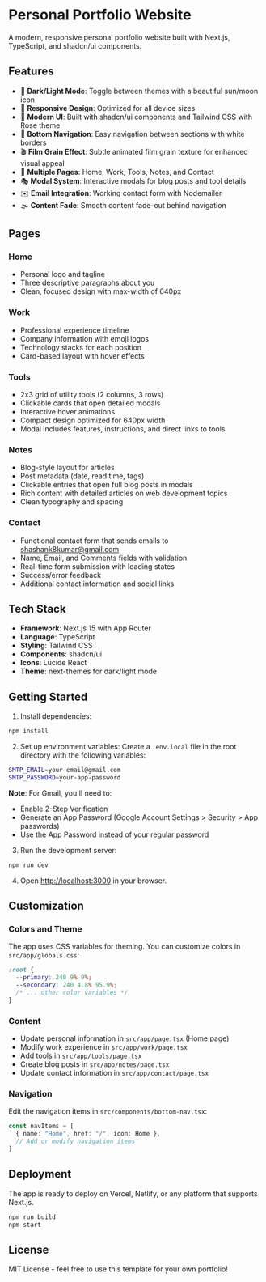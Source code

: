 # Personal Portfolio Website

A modern, responsive personal portfolio website built with Next.js, TypeScript, and shadcn/ui components.

## Features

- 🌙 **Dark/Light Mode**: Toggle between themes with a beautiful sun/moon icon
- 📱 **Responsive Design**: Optimized for all device sizes
- 🎨 **Modern UI**: Built with shadcn/ui components and Tailwind CSS with Rose theme
- 🧭 **Bottom Navigation**: Easy navigation between sections with white borders
- 🎬 **Film Grain Effect**: Subtle animated film grain texture for enhanced visual appeal
- 📄 **Multiple Pages**: Home, Work, Tools, Notes, and Contact
- 🎭 **Modal System**: Interactive modals for blog posts and tool details
- ✉️ **Email Integration**: Working contact form with Nodemailer
- 🌫️ **Content Fade**: Smooth content fade-out behind navigation

## Pages

### Home
- Personal logo and tagline
- Three descriptive paragraphs about you
- Clean, focused design with max-width of 640px

### Work
- Professional experience timeline
- Company information with emoji logos
- Technology stacks for each position
- Card-based layout with hover effects

### Tools
- 2x3 grid of utility tools (2 columns, 3 rows)
- Clickable cards that open detailed modals
- Interactive hover animations
- Compact design optimized for 640px width
- Modal includes features, instructions, and direct links to tools

### Notes
- Blog-style layout for articles
- Post metadata (date, read time, tags)
- Clickable entries that open full blog posts in modals
- Rich content with detailed articles on web development topics
- Clean typography and spacing

### Contact
- Functional contact form that sends emails to shashank8kumar@gmail.com
- Name, Email, and Comments fields with validation
- Real-time form submission with loading states
- Success/error feedback
- Additional contact information and social links

## Tech Stack

- **Framework**: Next.js 15 with App Router
- **Language**: TypeScript
- **Styling**: Tailwind CSS
- **Components**: shadcn/ui
- **Icons**: Lucide React
- **Theme**: next-themes for dark/light mode

## Getting Started

1. Install dependencies:
```bash
npm install
```

2. Set up environment variables:
Create a `.env.local` file in the root directory with the following variables:
```bash
SMTP_EMAIL=your-email@gmail.com
SMTP_PASSWORD=your-app-password
```

**Note**: For Gmail, you'll need to:
- Enable 2-Step Verification
- Generate an App Password (Google Account Settings > Security > App passwords)
- Use the App Password instead of your regular password

3. Run the development server:
```bash
npm run dev
```

4. Open [http://localhost:3000](http://localhost:3000) in your browser.

## Customization

### Colors and Theme
The app uses CSS variables for theming. You can customize colors in `src/app/globals.css`:

```css
:root {
  --primary: 240 9% 9%;
  --secondary: 240 4.8% 95.9%;
  /* ... other color variables */
}
```

### Content
- Update personal information in `src/app/page.tsx` (Home page)
- Modify work experience in `src/app/work/page.tsx`
- Add tools in `src/app/tools/page.tsx`
- Create blog posts in `src/app/notes/page.tsx`
- Update contact information in `src/app/contact/page.tsx`

### Navigation
Edit the navigation items in `src/components/bottom-nav.tsx`:

```typescript
const navItems = [
  { name: "Home", href: "/", icon: Home },
  // Add or modify navigation items
]
```

## Deployment

The app is ready to deploy on Vercel, Netlify, or any platform that supports Next.js.

```bash
npm run build
npm start
```

## License

MIT License - feel free to use this template for your own portfolio!